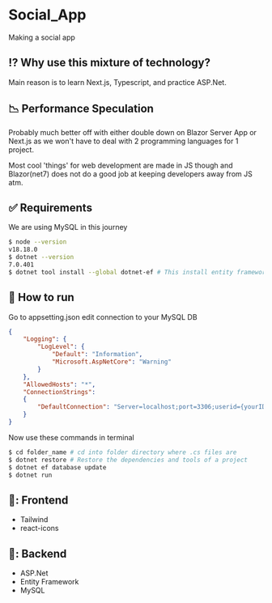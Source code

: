 # Social_App
Making a social app 

## :interrobang: Why use this mixture of technology?
Main reason is to learn Next.js, Typescript, and practice ASP.Net.

## 📉 Performance Speculation
Probably much better off with either double down on Blazor Server App or Next.js as we won't have to deal with 2 programming languages for 1 project. 

Most cool 'things' for web development are made in JS though and Blazor(net7) does not do a good job at keeping developers away from JS atm.

## :white_check_mark: Requirements
We are using MySQL in this journey
```bash
$ node --version
v18.18.0
$ dotnet --version
7.0.401
$ dotnet tool install --global dotnet-ef # This install entity framework globally
```

## :checkered_flag: How to run ##
Go to appsetting.json edit connection to your MySQL DB
```json
{  
    "Logging": {    
        "LogLevel": {      
            "Default": "Information",      
            "Microsoft.AspNetCore": "Warning"    
        }  
    },
    "AllowedHosts": "*",    
    "ConnectionStrings":    
    {        
        "DefaultConnection": "Server=localhost;port=3306;userid={yourID};password={yourPass};database={DBName};"    
    }
}
```
Now use these commands in terminal
```bash
$ cd folder_name # cd into folder directory where .cs files are
$ dotnet restore # Restore the dependencies and tools of a project
$ dotnet ef database update
$ dotnet run
```

## 🤡: Frontend
- Tailwind
- react-icons

## 👾: Backend
- ASP.Net
- Entity Framework
- MySQL
